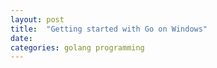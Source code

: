```yaml
---
layout: post
title:  "Getting started with Go on Windows"
date:   
categories: golang programming
---
```


